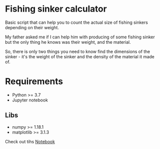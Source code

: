 # Fishing sinker calculator

Basic script that can help you to count the actual size of fishing sinkers depending on their weight.

My father asked me if I can help him with producing of some fishing sinker but the only thing he knows was their weight, and the material. 

So, there is only two things you need to know find the dimensions of the sinker - it's the weight of the sinker and the density of the material it made of. 

# Requirements

- Python >= 3.7
- Jupyter notebook
## Libs
- numpy >= 1.18.1
- matplotlib >= 3.1.3

Check out tihs [Notebook](/fishing_time.ipynb)
